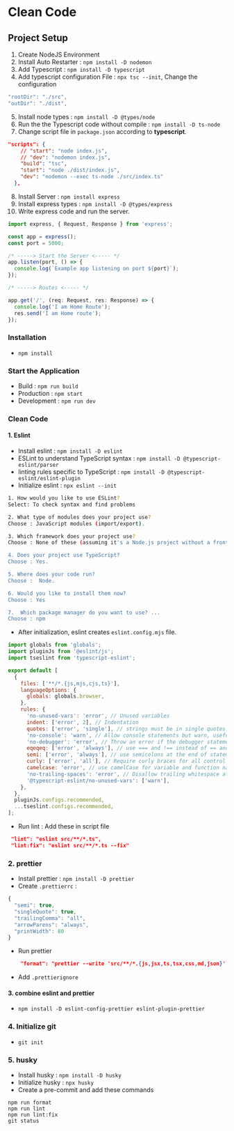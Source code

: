 # Clean Code

## Project Setup

1. Create NodeJS Environment
2. Install Auto Restarter : `npm install -D nodemon`
3. Add Typescript : `npm install -D typescript`
4. Add typescript configuration File : `npx tsc --init`, Change the configuration

```ts
"rootDir": "./src",
"outDir": "./dist",
```

5. Install node types : `npm install -D @types/node`
6. Run the the Typescript code without compile : `npm install -D ts-node`
7. Change script file in `package.json` according to **typescript**.

```json
"scripts": {
    // "start": "node index.js",
    // "dev": "nodemon index.js",
    "build": "tsc",
    "start": "node ./dist/index.js",
    "dev": "nodemon --exec ts-node ./src/index.ts"
  },
```

8. Install Server : `npm install express`
9. Install express types : `npm install -D @types/express`
10. Write express code and run the server.

```ts
import express, { Request, Response } from 'express';

const app = express();
const port = 5000;

/* -----> Start the Server <----- */
app.listen(port, () => {
  console.log(`Example app listening on port ${port}`);
});

/* -----> Routes <----- */

app.get('/', (req: Request, res: Response) => {
  console.log('I am Home Route');
  res.send('I am Home route');
});
```

### Installation

- `npm install`

### Start the Application

- Build : `npm run build`
- Production : `npm start`
- Development : `npm run dev`

### Clean Code

#### 1. Eslint

- Install eslint : `npm install -D eslint`
- ESLint to understand TypeScript syntax : `npm install -D @typescript-eslint/parser`
- linting rules specific to TypeScript : `npm install -D @typescript-eslint/eslint-plugin`
- Initialize eslint : `npx eslint --init`

```bash
1. How would you like to use ESLint?
Select: To check syntax and find problems

2. What type of modules does your project use?
Choose : JavaScript modules (import/export).

3. Which framework does your project use?
Choose : None of these (assuming it's a Node.js project without a frontend framework).

4. Does your project use TypeScript?
Choose : Yes.

5. Where does your code run?
Choose :  Node.

6. Would you like to install them now?
Choose : Yes

7.  Which package manager do you want to use? ...
Choose : npm
```

-  After initialization, eslint creates `eslint.config.mjs` file.

```mjs eslint.config.mjs
import globals from 'globals';
import pluginJs from '@eslint/js';
import tseslint from 'typescript-eslint';

export default [
  {
    files: ['**/*.{js,mjs,cjs,ts}'],
    languageOptions: {
      globals: globals.browser,
    },
    rules: {
      'no-unused-vars': 'error', // Unused variables
      indent: ['error', 2], // Indentation
      quotes: ['error', 'single'], // strings must be in single quotes
      'no-console': 'warn', // Allow console statements but warn, useful for development and reminding to clean up before production
      'no-debugger': 'error', // Throw an error if the debugger statement is used
      eqeqeq: ['error', 'always'], // use === and !== instead of == and !=
      semi: ['error', 'always'], // use semicolons at the end of statements
      curly: ['error', 'all'], // Require curly braces for all control statements
      camelcase: 'error', // use camelCase for variable and function names
      'no-trailing-spaces': 'error', // Disallow trailing whitespace at the end of lines
      '@typescript-eslint/no-unused-vars': ['warn'],
    },
  },
  pluginJs.configs.recommended,
  ...tseslint.configs.recommended,
];
```

- Run lint : Add these in script file

```json
 "lint": "eslint src/**/*.ts",
 "lint:fix": "eslint src/**/*.ts --fix"
```

### 2. prettier

- Install prettier : `npm install -D prettier`
- Create `.prettierrc` :

```js
{
  "semi": true,
  "singleQuote": true,
  "trailingComma": "all",
  "arrowParens": "always",
  "printWidth": 80
}

```

- Run prettier

```json
    "format": "prettier --write 'src/**/*.{js,jsx,ts,tsx,css,md,json}' --config ./.prettierrc"
```

- Add `.prettierignore`

#### 3. combine eslint and prettier

- `npm install -D eslint-config-prettier eslint-plugin-prettier`

### 4. Initialize git

- `git init`

### 5. husky

- Install husky : `npm install -D husky`
- Initialize husky : `npx husky`
- Create a pre-commit and add these commands

```
npm run format
npm run lint
npm run lint:fix
git status
```
